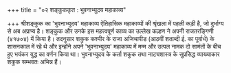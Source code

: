 +++
title = "०२ शङ्कुककृत : भुवनाभ्युदय महाकाव्य"

+++
श्रीशङ्कुक का 'भुवनाभ्युदय' महाकाव्य ऐतिहासिक महाकाव्यों की श्रृंखला में पहली कड़ी है, जो दुर्भाग्य से अब अप्राप्य है। शङ्कुक और उनके इस महत्त्वपूर्ण काव्य का उल्लेख कल्हण ने अपनी राजतरङ्गिणी (४१७०४) में किया है। तदनुसार शकुक कश्मीर के राजा अजिचापीड (आठवीं शताब्दी ई. का पूर्वार्ध) के शासनकाल में रहे थे और इन्होंने अपने 'भुवनाभ्युदय' महाकाव्य में मम्म और उत्पल नामक दो सामंतों के बीच हुए भयंकर युद्ध का वर्णन किया था। भुवनाभ्युदय के कर्ता शकुक तथा नाट्यशास्त्र के सुप्रसिद्ध व्याख्याकार शकुक सम्भवतः अभिन्न हैं।